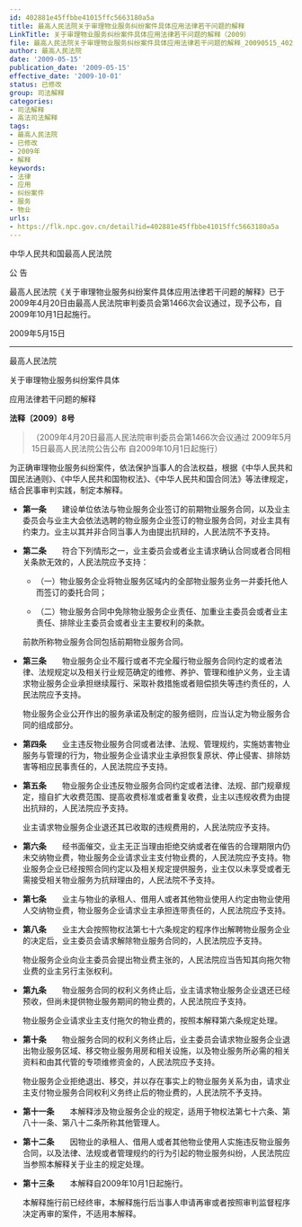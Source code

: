 ```yaml
---
id: 402881e45ffbbe41015ffc5663180a5a
title: 最高人民法院关于审理物业服务纠纷案件具体应用法律若干问题的解释
LinkTitle: 关于审理物业服务纠纷案件具体应用法律若干问题的解释（2009）
file: 最高人民法院关于审理物业服务纠纷案件具体应用法律若干问题的解释_20090515_402881e45ffbbe41015ffc5663180a5a.docx
author: 最高人民法院
date: '2009-05-15'
publication_date: '2009-05-15'
effective_date: '2009-10-01'
status: 已修改
group: 司法解释
categories:
- 司法解释
- 高法司法解释
tags:
- 最高人民法院
- 已修改
- 2009年
- 解释
keywords:
- 法律
- 应用
- 纠纷案件
- 服务
- 物业
urls:
- https://flk.npc.gov.cn/detail?id=402881e45ffbbe41015ffc5663180a5a
---
```


中华人民共和国最高人民法院

公 告

最高人民法院《关于审理物业服务纠纷案件具体应用法律若干问题的解释》已于2009年4月20日由最高人民法院审判委员会第1466次会议通过，现予公布，自2009年10月1日起施行。

2009年5月15日

---

最高人民法院

关于审理物业服务纠纷案件具体

应用法律若干问题的解释

**法释〔2009〕8号**

> （2009年4月20日最高人民法院审判委员会第1466次会议通过 2009年5月15日最高人民法院公告公布 自2009年10月1日起施行）

为正确审理物业服务纠纷案件，依法保护当事人的合法权益，根据《中华人民共和国民法通则》、《中华人民共和国物权法》、《中华人民共和国合同法》等法律规定，结合民事审判实践，制定本解释。

- **第一条**　　建设单位依法与物业服务企业签订的前期物业服务合同，以及业主委员会与业主大会依法选聘的物业服务企业签订的物业服务合同，对业主具有约束力。业主以其并非合同当事人为由提出抗辩的，人民法院不予支持。

- **第二条**　　符合下列情形之一，业主委员会或者业主请求确认合同或者合同相关条款无效的，人民法院应予支持：

  - （一）物业服务企业将物业服务区域内的全部物业服务业务一并委托他人而签订的委托合同；

  - （二）物业服务合同中免除物业服务企业责任、加重业主委员会或者业主责任、排除业主委员会或者业主主要权利的条款。

  前款所称物业服务合同包括前期物业服务合同。

- **第三条**　　物业服务企业不履行或者不完全履行物业服务合同约定的或者法律、法规规定以及相关行业规范确定的维修、养护、管理和维护义务，业主请求物业服务企业承担继续履行、采取补救措施或者赔偿损失等违约责任的，人民法院应予支持。

  物业服务企业公开作出的服务承诺及制定的服务细则，应当认定为物业服务合同的组成部分。

- **第四条**　　业主违反物业服务合同或者法律、法规、管理规约，实施妨害物业服务与管理的行为，物业服务企业请求业主承担恢复原状、停止侵害、排除妨害等相应民事责任的，人民法院应予支持。

- **第五条**　　物业服务企业违反物业服务合同约定或者法律、法规、部门规章规定，擅自扩大收费范围、提高收费标准或者重复收费，业主以违规收费为由提出抗辩的，人民法院应予支持。

  业主请求物业服务企业退还其已收取的违规费用的，人民法院应予支持。

- **第六条**　　经书面催交，业主无正当理由拒绝交纳或者在催告的合理期限内仍未交纳物业费，物业服务企业请求业主支付物业费的，人民法院应予支持。物业服务企业已经按照合同约定以及相关规定提供服务，业主仅以未享受或者无需接受相关物业服务为抗辩理由的，人民法院不予支持。

- **第七条**　　业主与物业的承租人、借用人或者其他物业使用人约定由物业使用人交纳物业费，物业服务企业请求业主承担连带责任的，人民法院应予支持。

- **第八条**　　业主大会按照物权法第七十六条规定的程序作出解聘物业服务企业的决定后，业主委员会请求解除物业服务合同的，人民法院应予支持。

  物业服务企业向业主委员会提出物业费主张的，人民法院应当告知其向拖欠物业费的业主另行主张权利。

- **第九条**　　物业服务合同的权利义务终止后，业主请求物业服务企业退还已经预收，但尚未提供物业服务期间的物业费的，人民法院应予支持。

  物业服务企业请求业主支付拖欠的物业费的，按照本解释第六条规定处理。

- **第十条**　　物业服务合同的权利义务终止后，业主委员会请求物业服务企业退出物业服务区域、移交物业服务用房和相关设施，以及物业服务所必需的相关资料和由其代管的专项维修资金的，人民法院应予支持。

  物业服务企业拒绝退出、移交，并以存在事实上的物业服务关系为由，请求业主支付物业服务合同权利义务终止后的物业费的，人民法院不予支持。

- **第十一条**　　本解释涉及物业服务企业的规定，适用于物权法第七十六条、第八十一条、第八十二条所称其他管理人。

- **第十二条**　　因物业的承租人、借用人或者其他物业使用人实施违反物业服务合同，以及法律、法规或者管理规约的行为引起的物业服务纠纷，人民法院应当参照本解释关于业主的规定处理。

- **第十三条**　　本解释自2009年10月1日起施行。

  本解释施行前已经终审，本解释施行后当事人申请再审或者按照审判监督程序决定再审的案件，不适用本解释。
